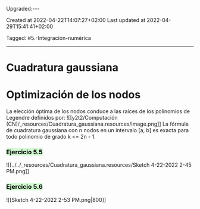 
Upgraded:---

Created at 2022-04-22T14:07:27+02:00
Last updated at 2022-04-29T15:41:41+02:00

Tagged: #5.-Integración-numérica

---

# Cuadratura gaussiana
# Optimización de los nodos
La elección óptima de los nodos conduce a las raíces de los polinomios de Legendre definidos por:
![[y2t2/Computación (CN)/_resources/Cuadratura_gaussiana.resources/image.png]]
La fórmula de cuadratura gaussiana con n nodos en un intervalo [a, b] es exacta para todo polinomio de grado k <= 2n - 1.


### <mark style="background: #BBFABBA6;">Ejercicio 5.5</mark> 
![[../../_resources/Cuadratura_gaussiana.resources/Sketch 4-22-2022 2-45 PM.png]]


### <mark style="background: #BBFABBA6;">Ejercicio 5.6</mark> 
![[Sketch 4-22-2022 2-53 PM.png|800]]